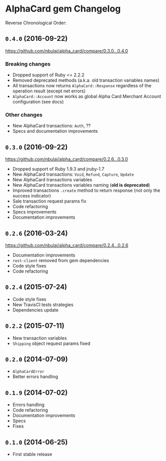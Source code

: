 # AlphaCard gem Changelog

Reverse Chronological Order:

## `0.4.0` (2016-09-22)

https://github.com/nbulaj/alpha_card/compare/0.3.0...0.4.0

### Breaking changes
* Dropped support of Ruby <= 2.2.2
* Removed deprecated methods (a.k.a. old transaction variables names)
* All transactions now returns `AlphaCard::Response` regardless of the operation result (except net errors)
* `AlphaCard::Account` now works as global Alpha Card Merchant Account configuration (see docs)

### Other changes
* New AlphaCard transactions: `Auth`, ??
* Specs and documentation improvements

## `0.3.0` (2016-09-22)

https://github.com/nbulaj/alpha_card/compare/0.2.6...0.3.0

* Dropped support of Ruby 1.9.3 and jruby-1.7
* New AlphaCard transactions: `Void`, `Refund`, `Capture`, `Update`
* New AlphaCard transactions variables
* New AlphaCard transactions variables naming (**old is deprecated**)
* Improved transactions `.create` method to return response (not only the success indicator)
* Sale transaction request params fix
* Code refactoring
* Specs improvements
* Documentation improvements

## `0.2.6` (2016-03-24)

https://github.com/nbulaj/alpha_card/compare/0.2.4...0.2.6

* Documentation improvements
* `rest-client` removed from gem dependencies
* Code style fixes
* Code refactoring

## `0.2.4` (2015-07-24)

* Code style fixes
* New TravisCI tests strategies
* Dependencies update

## `0.2.2` (2015-07-11)

* New transaction variables
* `Shipping` object request params fixed

## `0.2.0` (2014-07-09)

* `AlphaCardError`
* Better errors handling

## `0.1.9` (2014-07-02)

* Errors handling
* Code refactoring
* Documentation improvements
* Specs
* Fixes

## `0.1.0` (2014-06-25)

* First stable release